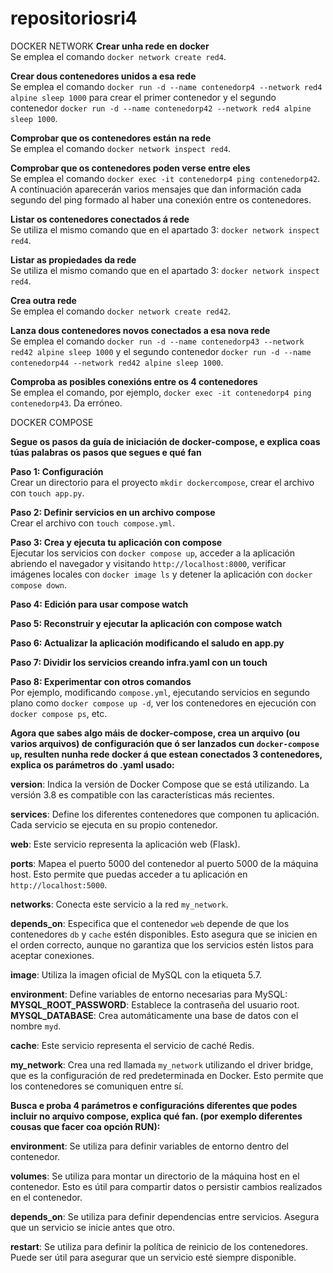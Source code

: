 # repositoriosri4

 DOCKER NETWORK
 **Crear unha rede en docker**  
  Se emplea el comando `docker network create red4`.

 **Crear dous contenedores unidos a esa rede**  
  Se emplea el comando `docker run -d --name contenedorp4 --network red4 alpine sleep 1000` para crear el primer contenedor y el segundo contenedor `docker run -d --name contenedorp42 --network red4 alpine sleep 1000`.

 **Comprobar que os contenedores están na rede**  
  Se emplea el comando `docker network inspect red4`.

 **Comprobar que os contenedores poden verse entre eles**  
  Se emplea el comando `docker exec -it contenedorp4 ping contenedorp42`. A continuación aparecerán varios mensajes que dan información cada segundo del ping formado al haber una conexión entre os contenedores.

 **Listar os contenedores conectados á rede**  
  Se utiliza el mismo comando que en el apartado 3: `docker network inspect red4`.

 **Listar as propiedades da rede**  
  Se utiliza el mismo comando que en el apartado 3: `docker network inspect red4`.

 **Crea outra rede**  
  Se emplea el comando `docker network create red42`.

 **Lanza dous contenedores novos conectados a esa nova rede**  
  Se emplea el comando `docker run -d --name contenedorp43 --network red42 alpine sleep 1000` y el segundo contenedor `docker run -d --name contenedorp44 --network red42 alpine sleep 1000`.

 **Comproba as posibles conexións entre os 4 contenedores**  
  Se emplea el comando, por ejemplo, `docker exec -it contenedorp4 ping contenedorp43`. Da erróneo.

DOCKER COMPOSE

 **Segue os pasos da guía de iniciación de docker-compose, e explica coas túas palabras os pasos que segues e qué fan**  
 
   **Paso 1: Configuración**  
    Crear un directorio para el proyecto `mkdir dockercompose`, crear el archivo con `touch app.py`.
  
   **Paso 2: Definir servicios en un archivo compose**  
    Crear el archivo con `touch compose.yml`.
  
   **Paso 3: Crea y ejecuta tu aplicación con compose**  
    Ejecutar los servicios con `docker compose up`, acceder a la aplicación abriendo el navegador y visitando `http://localhost:8000`, verificar imágenes locales con `docker image ls` y detener la aplicación con `docker compose down`.
  
   **Paso 4: Edición para usar compose watch**  
    
   **Paso 5: Reconstruir y ejecutar la aplicación con compose watch**  
  
   **Paso 6: Actualizar la aplicación modificando el saludo en app.py**  
  
   **Paso 7: Dividir los servicios creando infra.yaml con un touch**  
  
   **Paso 8: Experimentar con otros comandos**  
    Por ejemplo, modificando `compose.yml`, ejecutando servicios en segundo plano como `docker compose up -d`, ver los contenedores en ejecución con `docker compose ps`, etc.

**Agora que sabes algo máis de docker-compose, crea un arquivo (ou varios arquivos) de configuración que ó ser lanzados cun `docker-compose up`, resulten nunha rede docker á que estean conectados 3 contenedores, explica os parámetros do .yaml usado:**

   **version**: Indica la versión de Docker Compose que se está utilizando. La versión 3.8 es compatible con las características más recientes.
  
   **services**: Define los diferentes contenedores que componen tu aplicación. Cada servicio se ejecuta en su propio contenedor.
  
   **web**: Este servicio representa la aplicación web (Flask).
  
   **ports**: Mapea el puerto 5000 del contenedor al puerto 5000 de la máquina host. Esto permite que puedas acceder a tu aplicación en `http://localhost:5000`.
  
   **networks**: Conecta este servicio a la red `my_network`.
  
   **depends_on**: Especifica que el contenedor `web` depende de que los contenedores `db` y `cache` estén disponibles. Esto asegura que se inicien en el orden correcto, aunque no garantiza que los servicios estén listos para aceptar conexiones.
  
   **image**: Utiliza la imagen oficial de MySQL con la etiqueta 5.7.
  
   **environment**: Define variables de entorno necesarias para MySQL:
     **MYSQL_ROOT_PASSWORD**: Establece la contraseña del usuario root.
     **MYSQL_DATABASE**: Crea automáticamente una base de datos con el nombre `myd`.
  
   **cache**: Este servicio representa el servicio de caché Redis.
  
   **my_network**: Crea una red llamada `my_network` utilizando el driver bridge, que es la configuración de red predeterminada en Docker. Esto permite que los contenedores se comuniquen entre sí.

**Busca e proba 4 parámetros e configuracións diferentes que podes incluir no arquivo compose, explica qué fan. (por exemplo diferentes cousas que facer coa opción RUN):**

   **environment**: Se utiliza para definir variables de entorno dentro del contenedor.
  
   **volumes**: Se utiliza para montar un directorio de la máquina host en el contenedor. Esto es útil para compartir datos o persistir cambios realizados en el contenedor.
  
   **depends_on**: Se utiliza para definir dependencias entre servicios. Asegura que un servicio se inicie antes que otro.
  
   **restart**: Se utiliza para definir la política de reinicio de los contenedores. Puede ser útil para asegurar que un servicio esté siempre disponible.


